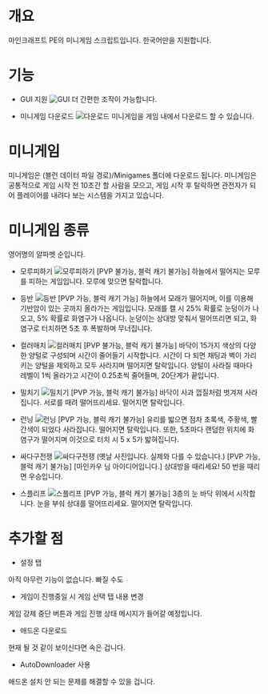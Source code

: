 # 개요

마인크래프트 PE의 미니게임 스크립트입니다. 한국어만을 지원합니다.

# 기능

* GUI 지원
![GUI](./images/gui.png)
더 간편한 조작이 가능합니다.

* 미니게임 다운로드
![다운로드](./images/download.png)
미니게임을 게임 내에서 다운로드 할 수 있습니다.

# 미니게임

미니게임은 (블런 데이터 파일 경로)/Minigames 폴더에 다운로드 됩니다.
미니게임은 공통적으로 게임 시작 전 10초간 할 사람을 모으고,
게임 시작 후 탈락하면 관전자가 되어 플레이어를 내려다 보는 시스템을 가지고 있습니다.

# 미니게임 종류

영어명의 알파벳 순입니다.

* 모루피하기
![모루피하기](./images/avoidAnvil.png)
[PVP 불가능, 블럭 캐기 불가능]
하늘에서 떨어지는 모루를 피하는 게임입니다. 모루에 맞으면 탈락합니다.

* 등반
![등반](./images/Climb.png)
[PVP 가능, 블럭 캐기 가능]
하늘에서 모래가 떨어지며, 이를 이용해 기반암이 있는 곳까지 올라가는 게임입니다.
모래를 캘 시 25% 확률로 눈덩이가 나오고, 5% 확률로 화염구가 나옵니다.
눈덩이는 상대방 맞춰서 떨어뜨리면 되고, 화염구로 터치하면 5초 후 폭발하며 무너집니다.

* 컬러매치
![컬러매치](./images/ColorMatch.png)
[PVP 불가능, 블럭 캐기 불가능]
바닥이 15가지 색상의 다양한 양털로 구성되며 시간이 줄어들기 시작합니다.
시간이 다 되면 채팅과 벽이 가리키는 양털을 제외하고 모두 사라지며 떨어지면 탈락입니다.
양털이 사라질 때마다 레벨이 1씩 올라가고 시간이 0.25초씩 줄어들며, 20단계가 끝입니다.

* 밀치기
![밀치기](./images/Push.png)
[PVP 가능, 블럭 캐기 불가능]
바닥이 사과 껍질처럼 벗겨져 사라집니다. 서로를 때려 떨어뜨리세요. 떨어지면 탈락입니다.

* 런닝
![런닝](./images/Running.png)
[PVP 가능, 블럭 캐기 불가능]
유리를 밟으면 점차 초록색, 주황색, 빨간색이 되었다 사라집니다. 떨어지면 탈락입니다.
또한, 5초마다 랜덤한 위치에 화염구가 떨어지며 이것으로 터치 시 5 x 5가 밟혀집니다.

* 싸다구전쟁
![싸다구전쟁](./images/SlapWar.png)
(옛날 사진입니다. 실제와 다를 수 있습니다.)
[PVP 가능, 블럭 캐기 불가능]
[마인카우 님 아이디어입니다.]
상대방을 때리세요! 50 번을 때리면 우승입니다.

* 스플리프
![스플리프](./images/Spleef.png)
[PVP 가능, 블럭 캐기 불가능]
3층의 눈 바닥 위에서 시작합니다. 눈을 부숴 상대를 떨어뜨리세요. 떨어지면 탈락입니다.

# 추가할 점

* 설정 탭

아직 아무런 기능이 없습니다. 빠질 수도

* 게임이 진행중일 시 게임 선택 탭 내용 변경

게임 강제 중단 버튼과 게임 진행 상태 메시지가 들어갈 예정입니다.

* 애드온 다운로드

현재 될 것 같이 보이신다면 속은 겁니다.

* AutoDownloader 사용

애드온 설치 안 되는 문제를 해결할 수 있을 겁니다.
